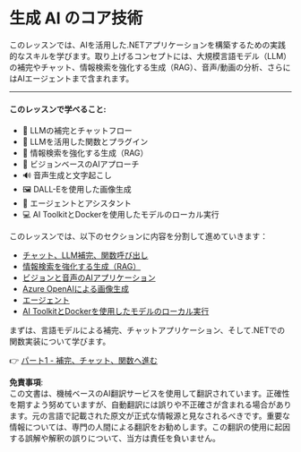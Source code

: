 # 生成 AI のコア技術

このレッスンでは、AIを活用した.NETアプリケーションを構築するための実践的なスキルを学びます。取り上げるコンセプトには、大規模言語モデル（LLM）の補完やチャット、情報検索を強化する生成（RAG）、音声/動画の分析、さらにはAIエージェントまで含まれます。

---

#### このレッスンで学べること:

- 🌟 LLMの補完とチャットフロー
- 🔗 LLMを活用した関数とプラグイン  
- 🔎 情報検索を強化する生成（RAG）  
- 👀 ビジョンベースのAIアプローチ  
- 🔊 音声生成と文字起こし  
- 🖼️ DALL-Eを使用した画像生成  
- 🧩 エージェントとアシスタント
- 💻 AI ToolkitとDockerを使用したモデルのローカル実行  

このレッスンでは、以下のセクションに内容を分割して進めていきます：

- [チャット、LLM補完、関数呼び出し](./01-lm-completions-functions.md)
- [情報検索を強化する生成（RAG）](./02-retrieval-augmented-generation.md)
- [ビジョンと音声のAIアプリケーション](./03-vision-audio.md)
- [Azure OpenAIによる画像生成](./05-ImageGenerationOpenAI.md)  
- [エージェント](04-agents.md)
- [AI ToolkitとDockerを使用したモデルのローカル実行](./06-AIToolkitAndDockerModels.md)  

まずは、言語モデルによる補完、チャットアプリケーション、そして.NETでの関数実装について学びます。

👉 [パート1 - 補完、チャット、関数へ進む](./01-lm-completions-functions.md)

**免責事項**:  
この文書は、機械ベースのAI翻訳サービスを使用して翻訳されています。正確性を期すよう努めていますが、自動翻訳には誤りや不正確さが含まれる場合があります。元の言語で記載された原文が正式な情報源と見なされるべきです。重要な情報については、専門の人間による翻訳をお勧めします。この翻訳の使用に起因する誤解や解釈の誤りについて、当方は責任を負いません。
